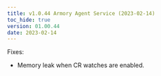```yaml
---
title: v1.0.44 Armory Agent Service (2023-02-14)
toc_hide: true
version: 01.00.44
date: 2023-02-14
---
```


Fixes:
* Memory leak when CR watches are enabled.
